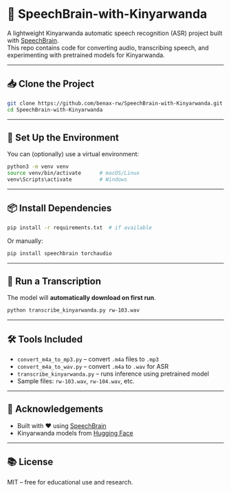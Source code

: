 # 🧠 SpeechBrain-with-Kinyarwanda

A lightweight Kinyarwanda automatic speech recognition (ASR) project built with [SpeechBrain](https://speechbrain.readthedocs.io/).  
This repo contains code for converting audio, transcribing speech, and experimenting with pretrained models for Kinyarwanda.

---

## 📥 Clone the Project

```bash
git clone https://github.com/benax-rw/SpeechBrain-with-Kinyarwanda.git
cd SpeechBrain-with-Kinyarwanda
```

---

## 🧪 Set Up the Environment

You can (optionally) use a virtual environment:

```bash
python3 -m venv venv
source venv/bin/activate      # macOS/Linux
venv\Scripts\activate         # Windows
```

---

## 📦 Install Dependencies

```bash
pip install -r requirements.txt  # if available
```

Or manually:

```bash
pip install speechbrain torchaudio
```

---

## 🎤 Run a Transcription

The model will **automatically download on first run**.

```bash
python transcribe_kinyarwanda.py rw-103.wav
```

---

## 🛠 Tools Included

- `convert_m4a_to_mp3.py` – convert `.m4a` files to `.mp3`
- `convert_m4a_to_wav.py` – convert `.m4a` to `.wav` for ASR
- `transcribe_kinyarwanda.py` – runs inference using pretrained model
- Sample files: `rw-103.wav`, `rw-104.wav`, etc.

---

## 🙌 Acknowledgements

- Built with ❤️ using [SpeechBrain](https://github.com/speechbrain/speechbrain)
- Kinyarwanda models from [Hugging Face](https://huggingface.co/models?language=rw)

---

## 📚 License

MIT – free for educational use and research.
